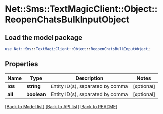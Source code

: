 # Net::Sms::TextMagicClient::Object::ReopenChatsBulkInputObject

## Load the model package
```perl
use Net::Sms::TextMagicClient::Object::ReopenChatsBulkInputObject;
```

## Properties
Name | Type | Description | Notes
------------ | ------------- | ------------- | -------------
**ids** | **string** | Entity ID(s), separated by comma | [optional] 
**all** | **boolean** | Entity ID(s), separated by comma | [optional] 

[[Back to Model list]](../README.md#documentation-for-models) [[Back to API list]](../README.md#documentation-for-api-endpoints) [[Back to README]](../README.md)



